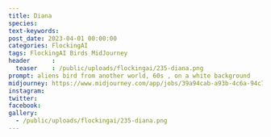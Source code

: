 ```yaml
---
title: Diana
species: 
text-keywords: 
post_date: 2023-04-01 00:00:00
categories: FlockingAI
tags: FlockingAI Birds MidJourney 
header      :
  teaser    : /public/uploads/flockingai/235-diana.png
prompt: aliens bird from another world, 60s , on a white background
midjourney: https://www.midjourney.com/app/jobs/39a94cab-a93b-4c6a-94c7-0f98e05c3f46
instagram: 
twitter: 
facebook: 
gallery: 
  - /public/uploads/flockingai/235-diana.png
---
```


